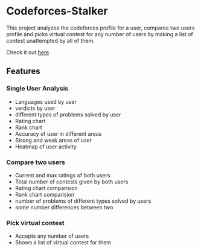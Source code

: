 # Codeforces-Stalker
This project analyzes the codeforces profile for a user, compares two users profile and picks virtual contest for any number of users by making a list of contest unattempted by all of them.

Check it out [here](https://rishisethia258.github.io/Codeforces-Stalker)

## Features

### Single User Analysis
* Languages used by user
* verdicts by user
* different types of problems solved by user
* Rating chart
* Rank chart 
* Accuracy of user in different areas
* Strong and weak areas of user
* Heatmap of user activity

### Compare two users
* Current and max ratings of both users
* Total number of contests given by both users
* Rating chart comparision 
* Rank chart comparision
* number of problems of different types solved by users 
* some number differences between two

### Pick virtual contest
* Accepts any number of users
* Shows a list of virtual contest for them

